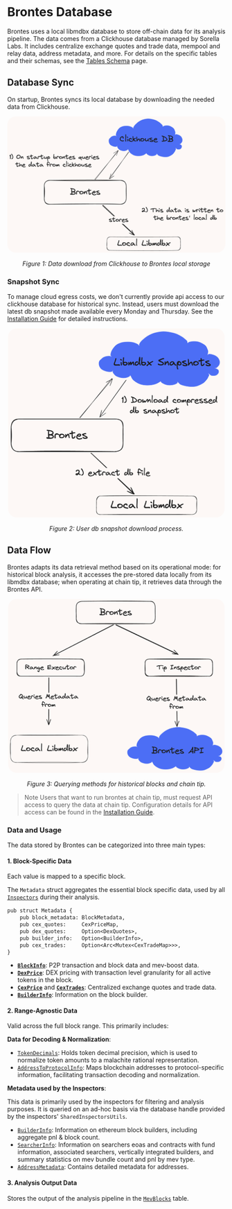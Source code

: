 # Brontes Database

Brontes uses a local libmdbx database to store off-chain data for its analysis pipeline. The data comes from a Clickhouse database managed by Sorella Labs. It includes centralize exchange quotes and trade data, mempool and relay data, address metadata, and more. For details on the specific tables and their schemas, see the [Tables Schema](./tables_schema.md) page.

## Database Sync

On startup, Brontes syncs its local database by downloading the needed data from Clickhouse.

<div style="text-align: center;">
    <img src="./diagrams/db-download.png" alt="brontes-flow" style="border-radius: 20px; width: 600px; height: auto;">
    <p style="font-style: italic;">Figure 1: Data download from Clickhouse to Brontes local storage</p>
</div>

### Snapshot Sync

To manage cloud egress costs, we don't currently provide api access to our clickhouse database for historical sync. Instead, users must download the latest db snapshot made available every Monday and Thursday. See the [Installation Guide](../../installation/installation.md) for detailed instructions.

<div style="text-align: center;">
    <img src="./diagrams/user-download-flow.png" alt="brontes-flow" style="border-radius: 20px; width: 500px; height: auto;">
    <p style="font-style: italic;">Figure 2: User db snapshot download process.</p>
</div>

## Data Flow

Brontes adapts its data retrieval method based on its operational mode: for historical block analysis, it accesses the pre-stored data locally from its libmdbx database; when operating at chain tip, it retrieves data through the Brontes API.

<div style="text-align: center;">
    <img src="./diagrams/data-query-flow.png" alt="brontes-flow" style="border-radius: 20px; width: 500px; height: auto;">
    <p style="font-style: italic;">Figure 3: Querying methods for historical blocks and chain tip.</p>
</div>

> Note
> Users that want to run brontes at chain tip, must request API access to query the data at chain tip. Configuration details for API access can be found in the [Installation Guide](../../installation/installation.md).

### Data and Usage

The data stored by Brontes can be categorized into three main types:

#### 1. Block-Specific Data

Each value is mapped to a specific block.

The `Metadata` struct aggregates the essential block specific data, used by all [`Inspectors`](https://sorellalabs.github.io/brontes/docs/brontes_inspect/index.html) during their analysis.

```rust,ignore
pub struct Metadata {
    pub block_metadata: BlockMetadata,
    pub cex_quotes:     CexPriceMap,
    pub dex_quotes:     Option<DexQuotes>,
    pub builder_info:   Option<BuilderInfo>,
    pub cex_trades:     Option<Arc<Mutex<CexTradeMap>>>,
}
```

- **[`BlockInfo`](./schema/block.md#block-info-table)**: P2P transaction and block data and mev-boost data.
- **[`DexPrice`](./schema/pricing.md#dex-price-table)**: DEX pricing with transaction level granularity for all active tokens in the block.
- **[`CexPrice`](./schema/pricing.md#cexprice-table)** and **[`CexTrades`](./schema/pricing.md#cex-trades-table-schema)**: Centralized exchange quotes and trade data.
- **[`BuilderInfo`](./schema/metadata.md#builder-table)**: Information on the block builder.

#### 2. Range-Agnostic Data

Valid across the full block range. This primarily includes:

**Data for Decoding & Normalization**:

- [`TokenDecimals`](./schema/classification.md#token-decimals-table): Holds token decimal precision, which is used to normalize token amounts to a malachite rational representation.
- [`AddressToProtocolInfo`](./schema/classification.md#addresstoprotocolinfo-table): Maps blockchain addresses to protocol-specific information, facilitating transaction decoding and normalization.

**Metadata used by the Inspectors**:

This data is primarily used by the inspectors for filtering and analysis purposes. It is queried on an ad-hoc basis via the database handle provided by the inspectors' `SharedInspectorsUtils`.

- [`BuilderInfo`](./schema/metadata.md#builder-table): Information on ethereum block builders, including aggregate pnl & block count.
- [`SearcherInfo`](./schema/metadata.md#searcher-info-tables): Information on searchers eoas and contracts with fund information, associated searchers, vertically integrated builders, and summary statistics on mev bundle count and pnl by mev type.
- [`AddressMetadata`](./schema/metadata.md#address-metadata-table): Contains detailed metadata for addresses.

#### 3. Analysis Output Data

Stores the output of the analysis pipeline in the [`MevBlocks`](./schema/mev_blocks.md#mev-blocks-table-schema) table.
